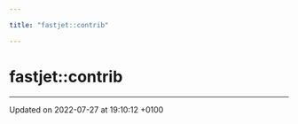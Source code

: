 ```yaml
---

title: "fastjet::contrib"

---
```


# fastjet::contrib








-------------------------------

Updated on 2022-07-27 at 19:10:12 +0100